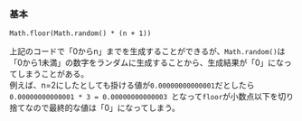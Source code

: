 ### 基本
```
Math.floor(Math.random() * (n + 1))
```
上記のコードで「0からn」までを生成することができるが、`Math.random()`は「0から1未満」の数字をランダムに生成することから、生成結果が「0」になってしまうことがある。  
例えば、n=2にしたとしても掛ける値が`0.00000000000001`だとしたら`0.00000000000001 * 3 = 0.00000000000003 `となって`floor`が小数点以下を切り捨てなので最終的な値は「0」になってしまう。
